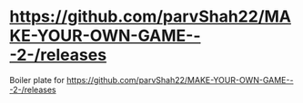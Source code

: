 # https://github.com/parvShah22/MAKE-YOUR-OWN-GAME---2-/releases
Boiler plate for https://github.com/parvShah22/MAKE-YOUR-OWN-GAME---2-/releases
